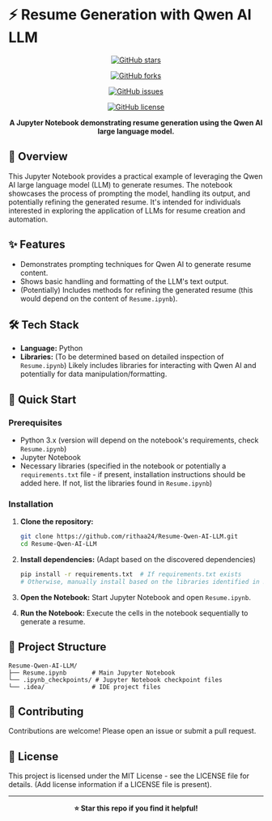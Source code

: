 # ⚡ Resume Generation with Qwen AI LLM

<div align="center">

[![GitHub stars](https://img.shields.io/github/stars/rithaa24/Resume-Qwen-AI-LLM?style=for-the-badge)](https://github.com/rithaa24/Resume-Qwen-AI-LLM/stargazers)

[![GitHub forks](https://img.shields.io/github/forks/rithaa24/Resume-Qwen-AI-LLM?style=for-the-badge)](https://github.com/rithaa24/Resume-Qwen-AI-LLM/network)

[![GitHub issues](https://img.shields.io/github/issues/rithaa24/Resume-Qwen-AI-LLM?style=for-the-badge)](https://github.com/rithaa24/Resume-Qwen-AI-LLM/issues)

[![GitHub license](https://img.shields.io/github/license/rithaa24/Resume-Qwen-AI-LLM?style=for-the-badge)](LICENSE)

**A Jupyter Notebook demonstrating resume generation using the Qwen AI large language model.**

</div>

## 📖 Overview

This Jupyter Notebook provides a practical example of leveraging the Qwen AI large language model (LLM) to generate resumes.  The notebook showcases the process of prompting the model, handling its output, and potentially refining the generated resume.  It's intended for individuals interested in exploring the application of LLMs for resume creation and automation.

## ✨ Features

- Demonstrates prompting techniques for Qwen AI to generate resume content.
- Shows basic handling and formatting of the LLM's text output.
- (Potentially) Includes methods for refining the generated resume (this would depend on the content of `Resume.ipynb`).


## 🛠️ Tech Stack

- **Language:** Python
- **Libraries:**  (To be determined based on detailed inspection of `Resume.ipynb`) Likely includes libraries for interacting with Qwen AI and potentially for data manipulation/formatting.

## 🚀 Quick Start

### Prerequisites

- Python 3.x (version will depend on the notebook's requirements, check `Resume.ipynb`)
- Jupyter Notebook
- Necessary libraries (specified in the notebook or potentially a `requirements.txt` file -  if present, installation instructions should be added here.  If not, list the libraries found in `Resume.ipynb`)

### Installation

1. **Clone the repository:**
   ```bash
   git clone https://github.com/rithaa24/Resume-Qwen-AI-LLM.git
   cd Resume-Qwen-AI-LLM
   ```

2. **Install dependencies:** (Adapt based on the discovered dependencies)
   ```bash
   pip install -r requirements.txt  # If requirements.txt exists
   # Otherwise, manually install based on the libraries identified in Resume.ipynb
   ```

3. **Open the Notebook:**
   Start Jupyter Notebook and open `Resume.ipynb`.

4. **Run the Notebook:**
   Execute the cells in the notebook sequentially to generate a resume.


## 📁 Project Structure

```
Resume-Qwen-AI-LLM/
├── Resume.ipynb       # Main Jupyter Notebook
└── .ipynb_checkpoints/ # Jupyter Notebook checkpoint files
└── .idea/             # IDE project files

```


## 🤝 Contributing

Contributions are welcome! Please open an issue or submit a pull request.


## 📄 License

This project is licensed under the MIT License - see the LICENSE file for details. (Add license information if a LICENSE file is present).


---

<div align="center">

**⭐ Star this repo if you find it helpful!**

</div>

